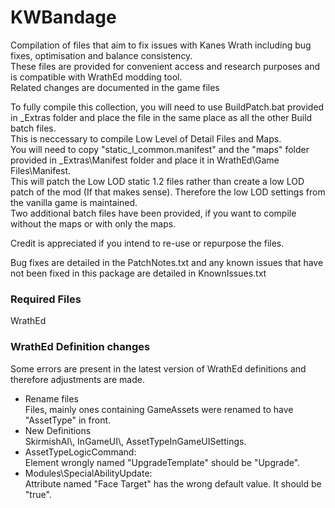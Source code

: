 # KWBandage
 Compilation of files that aim to fix issues with Kanes Wrath including bug fixes, optimisation and balance consistency.  
 These files are provided for convenient access and research purposes and is compatible with WrathEd modding tool.  
 Related changes are documented in the game files  
 
 To fully compile this collection, you will need to use BuildPatch.bat provided in _Extras folder and place the file in the same place as all the other Build batch files.  
 This is neccessary to compile Low Level of Detail Files and Maps.  
 You will need to copy "static_l_common.manifest" and the "maps" folder provided in _Extras\Manifest folder and place it in WrathEd\Game Files\Manifest.  
 This will patch the Low LOD static 1.2 files rather than create a low LOD patch of the mod (If that makes sense). Therefore the low LOD settings from the vanilla game is maintained.  
 Two additional batch files have been provided, if you want to compile without the maps or with only the maps.  

 Credit is appreciated if you intend to re-use or repurpose the files.
 
 Bug fixes are detailed in the PatchNotes.txt and any known issues that have not been fixed in this package are detailed in KnownIssues.txt
 
 ### Required Files
 WrathEd
 
 ### WrathEd Definition changes
 Some errors are present in the latest version of WrathEd definitions and therefore adjustments are made.  
 * Rename files  
 Files, mainly ones containing GameAssets were renamed to have "AssetType" in front.  
 * New Definitions  
 SkirmishAI\\, InGameUI\\, AssetTypeInGameUISettings.  
 * AssetTypeLogicCommand:  
 Element wrongly named "UpgradeTemplate" should be "Upgrade".  
 * Modules\SpecialAbilityUpdate:  
 Attribute named "Face Target" has the wrong default value. It should be "true".